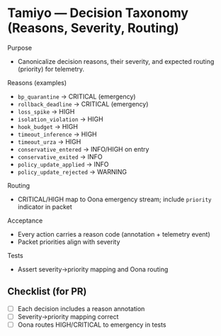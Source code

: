 # Tamiyo — Decision Taxonomy (Reasons, Severity, Routing)

Purpose
- Canonicalize decision reasons, their severity, and expected routing (priority) for telemetry.

Reasons (examples)
- `bp_quarantine` → CRITICAL (emergency)
- `rollback_deadline` → CRITICAL (emergency)
- `loss_spike` → HIGH
- `isolation_violation` → HIGH
- `hook_budget` → HIGH
- `timeout_inference` → HIGH
- `timeout_urza` → HIGH
- `conservative_entered` → INFO/HIGH on entry
- `conservative_exited` → INFO
- `policy_update_applied` → INFO
- `policy_update_rejected` → WARNING

Routing
- CRITICAL/HIGH map to Oona emergency stream; include `priority` indicator in packet

Acceptance
- Every action carries a reason code (annotation + telemetry event)
- Packet priorities align with severity

Tests
- Assert severity→priority mapping and Oona routing

## Checklist (for PR)
- [ ] Each decision includes a reason annotation
- [ ] Severity→priority mapping correct
- [ ] Oona routes HIGH/CRITICAL to emergency in tests
